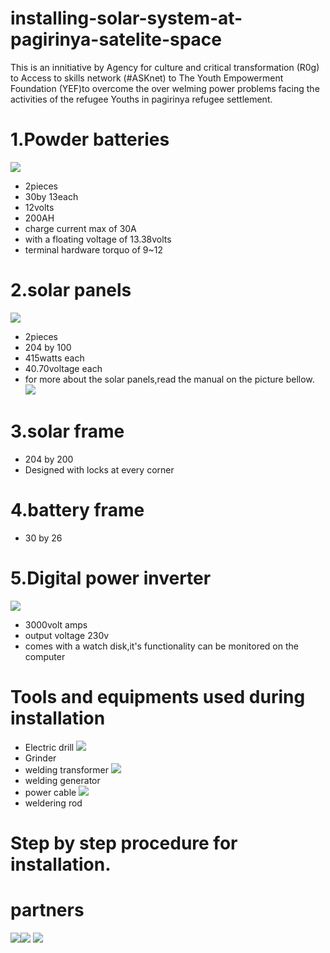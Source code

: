 # installing-solar-system-at-pagirinya-satelite-space
This is an innitiative by Agency for culture and critical transformation (R0g) to Access to skills network (#ASKnet) to The Youth Empowerment Foundation (YEF)to overcome the over welming power problems facing the activities of the refugee Youths in pagirinya refugee settlement.


# 1.Powder batteries
![](Images/IMG_20220416_003945_107.jpg)
- 2pieces
- 30by 13each
- 12volts
- 200AH
- charge current max of 30A
- with a floating voltage of 13.38volts
- terminal hardware torquo of 9~12
# 2.solar panels
![](Images/IMG_20220417_032409_401.jpg)
- 2pieces
- 204 by 100
- 415watts each
- 40.70voltage each
- for more about the solar panels,read the manual on the picture bellow.
![](Images/IMG_20220417_034155_252.jpg)

# 3.solar frame
- 204 by 200
- Designed with locks at every corner
# 4.battery frame
- 30 by 26
# 5.Digital power inverter
![](Images/IMG_20220417_031309_164.jpg)
- 3000volt amps
- output voltage 230v
- comes with a watch disk,it's functionality can be monitored on the computer
# Tools and equipments used during installation
- Electric drill
![](Images/IMG_20220417_023113_592.jpg)
- Grinder
- welding transformer
![](Images/IMG_20220417_023606_996.jpg)
- welding generator
- power cable
![](Images/IMG_20220417_024658_604.jpg)
- weldering rod
# Step by step procedure for installation.
# partners
![](Images/r0g_logo.png)![](Images/asknet-logo.png)
![](Images/yef-logo.jpeg)

